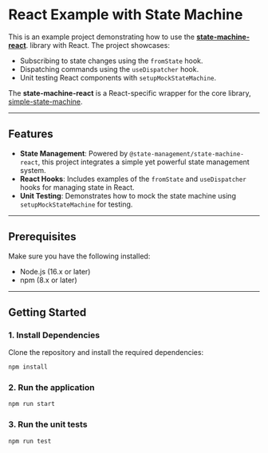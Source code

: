 # React Example with State Machine

This is an example project demonstrating how to use the
[**state-machine-react**](https://github.com/state-management/state-machine-react). 
library with React. The project showcases:

- Subscribing to state changes using the `fromState` hook.
- Dispatching commands using the `useDispatcher` hook.
- Unit testing React components with `setupMockStateMachine`.

The **state-machine-react** is a React-specific wrapper for the core library, [simple-state-machine](https://github.com/state-management/simple-state-machine).

---

## Features
- **State Management**: Powered by `@state-management/state-machine-react`, this project integrates a simple yet powerful state management system.
- **React Hooks**: Includes examples of the `fromState` and `useDispatcher` hooks for managing state in React.
- **Unit Testing**: Demonstrates how to mock the state machine using `setupMockStateMachine` for testing.

---

## Prerequisites
Make sure you have the following installed:
- Node.js (16.x or later)
- npm (8.x or later)

---

## Getting Started

### 1. Install Dependencies
Clone the repository and install the required dependencies:
```bash
npm install
```

### 2. Run the application 
```bash
npm run start
```

### 3. Run the unit tests
```bash
npm run test
```
